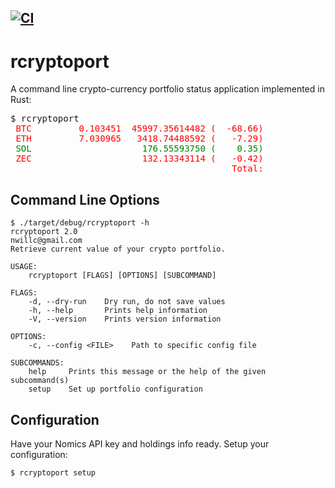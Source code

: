 [![CI](https://github.com/nwillc/rcryptoport/actions/workflows/CI.yml/badge.svg)](https://github.com/nwillc/rcryptoport/actions/workflows/CI.yml)
---
# rcryptoport

A command line crypto-currency portfolio status application implemented in Rust:

<pre>
$ rcryptoport<span style="color:red">
 BTC         0.103451  45997.35614482 (  -68.66)             4758.47 (   -7.10)
 ETH         7.030965   3418.74488592 (   -7.29)            24037.08 (  -51.27)</span><span style="color:green">
 SOL                     176.55593750 (    0.35)</span><span style="color:red">
 ZEC                     132.13343114 (   -0.42)
                                          Total:            28795.55 (  -58.37)</span>
</pre>

## Command Line Options
```shell
$ ./target/debug/rcryptoport -h
rcryptoport 2.0
nwillc@gmail.com
Retrieve current value of your crypto portfolio.

USAGE:
    rcryptoport [FLAGS] [OPTIONS] [SUBCOMMAND]

FLAGS:
    -d, --dry-run    Dry run, do not save values
    -h, --help       Prints help information
    -V, --version    Prints version information

OPTIONS:
    -c, --config <FILE>    Path to specific config file

SUBCOMMANDS:
    help     Prints this message or the help of the given subcommand(s)
    setup    Set up portfolio configuration
```
## Configuration
Have your Nomics API key and holdings info ready. Setup your configuration:

```shell
$ rcryptoport setup
```

